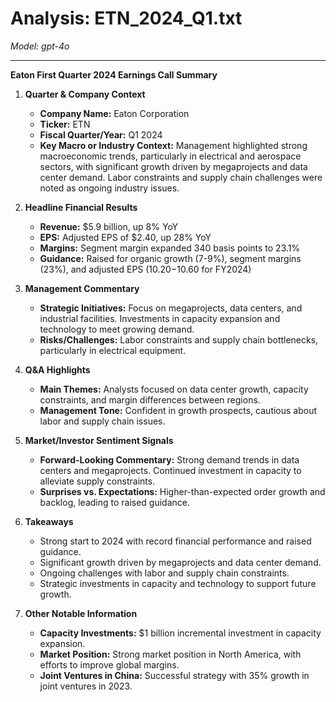 # Analysis: ETN_2024_Q1.txt

*Model: gpt-4o*

---

**Eaton First Quarter 2024 Earnings Call Summary**

1. **Quarter & Company Context**
   - **Company Name:** Eaton Corporation
   - **Ticker:** ETN
   - **Fiscal Quarter/Year:** Q1 2024
   - **Key Macro or Industry Context:** Management highlighted strong macroeconomic trends, particularly in electrical and aerospace sectors, with significant growth driven by megaprojects and data center demand. Labor constraints and supply chain challenges were noted as ongoing industry issues.

2. **Headline Financial Results**
   - **Revenue:** $5.9 billion, up 8% YoY
   - **EPS:** Adjusted EPS of $2.40, up 28% YoY
   - **Margins:** Segment margin expanded 340 basis points to 23.1%
   - **Guidance:** Raised for organic growth (7-9%), segment margins (23%), and adjusted EPS ($10.20-$10.60 for FY2024)

3. **Management Commentary**
   - **Strategic Initiatives:** Focus on megaprojects, data centers, and industrial facilities. Investments in capacity expansion and technology to meet growing demand.
   - **Risks/Challenges:** Labor constraints and supply chain bottlenecks, particularly in electrical equipment.

4. **Q&A Highlights**
   - **Main Themes:** Analysts focused on data center growth, capacity constraints, and margin differences between regions.
   - **Management Tone:** Confident in growth prospects, cautious about labor and supply chain issues.

5. **Market/Investor Sentiment Signals**
   - **Forward-Looking Commentary:** Strong demand trends in data centers and megaprojects. Continued investment in capacity to alleviate supply constraints.
   - **Surprises vs. Expectations:** Higher-than-expected order growth and backlog, leading to raised guidance.

6. **Takeaways**
   - Strong start to 2024 with record financial performance and raised guidance.
   - Significant growth driven by megaprojects and data center demand.
   - Ongoing challenges with labor and supply chain constraints.
   - Strategic investments in capacity and technology to support future growth.

7. **Other Notable Information**
   - **Capacity Investments:** $1 billion incremental investment in capacity expansion.
   - **Market Position:** Strong market position in North America, with efforts to improve global margins.
   - **Joint Ventures in China:** Successful strategy with 35% growth in joint ventures in 2023.